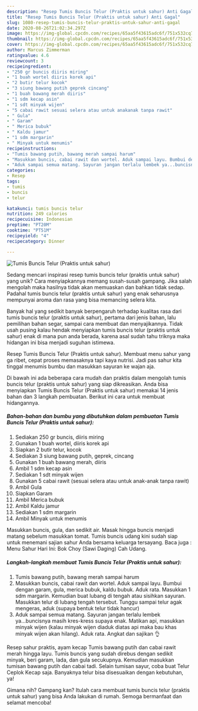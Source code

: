 ```yaml
---
description: "Resep Tumis Buncis Telur (Praktis untuk sahur) Anti Gagal"
title: "Resep Tumis Buncis Telur (Praktis untuk sahur) Anti Gagal"
slug: 1080-resep-tumis-buncis-telur-praktis-untuk-sahur-anti-gagal
date: 2020-08-26T21:02:34.297Z
image: https://img-global.cpcdn.com/recipes/65aa5f43615adc6f/751x532cq70/tumis-buncis-telur-praktis-untuk-sahur-foto-resep-utama.jpg
thumbnail: https://img-global.cpcdn.com/recipes/65aa5f43615adc6f/751x532cq70/tumis-buncis-telur-praktis-untuk-sahur-foto-resep-utama.jpg
cover: https://img-global.cpcdn.com/recipes/65aa5f43615adc6f/751x532cq70/tumis-buncis-telur-praktis-untuk-sahur-foto-resep-utama.jpg
author: Marcus Zimmerman
ratingvalue: 4.6
reviewcount: 3
recipeingredient:
- "250 gr buncis diiris miring"
- "1 buah wortel diiris korek api"
- "2 butir telur kocok"
- "3 siung bawang putih geprek cincang"
- "1 buah bawang merah diiris"
- "1 sdm kecap asin"
- "1 sdt minyak wijen"
- "5 cabai rawit sesuai selera atau untuk anakanak tanpa rawit"
- " Gula"
- " Garam"
- " Merica bubuk"
- " Kaldu jamur"
- "1 sdm margarin"
- " Minyak untuk menumis"
recipeinstructions:
- "Tumis bawang putih, bawang merah sampai harum"
- "Masukkan buncis, cabai rawit dan wortel. Aduk sampai layu. Bumbui dengan garam, gula, merica bubuk, kaldu bubuk. Aduk rata. Masukkan 1 sdm margarin. Kemudian buat lubang di tengah atau sisihkan sayuran. Masukkan telur di lubang tengah tersebut. Tunggu sampai telur agak mengeras, aduk (supaya bentuk telur tidak hancur)"
- "Aduk sampai semua matang. Sayuran jangan terlalu lembek ya...buncisnya masih kres-kress supaya enak. Matikan api, masukkan minyak wijen (kalau minyak wijen diaduk diatas api maka bau khas minyak wijen akan hilang). Aduk rata. Angkat dan sajikan 👌"
categories:
- Resep
tags:
- tumis
- buncis
- telur

katakunci: tumis buncis telur 
nutrition: 249 calories
recipecuisine: Indonesian
preptime: "PT20M"
cooktime: "PT51M"
recipeyield: "4"
recipecategory: Dinner

---
```



![Tumis Buncis Telur (Praktis untuk sahur)](https://img-global.cpcdn.com/recipes/65aa5f43615adc6f/751x532cq70/tumis-buncis-telur-praktis-untuk-sahur-foto-resep-utama.jpg)

Sedang mencari inspirasi resep tumis buncis telur (praktis untuk sahur) yang unik? Cara menyiapkannya memang susah-susah gampang. Jika salah mengolah maka hasilnya tidak akan memuaskan dan bahkan tidak sedap. Padahal tumis buncis telur (praktis untuk sahur) yang enak seharusnya mempunyai aroma dan rasa yang bisa memancing selera kita.

Banyak hal yang sedikit banyak berpengaruh terhadap kualitas rasa dari tumis buncis telur (praktis untuk sahur), pertama dari jenis bahan, lalu pemilihan bahan segar, sampai cara membuat dan menyajikannya. Tidak usah pusing kalau hendak menyiapkan tumis buncis telur (praktis untuk sahur) enak di mana pun anda berada, karena asal sudah tahu triknya maka hidangan ini bisa menjadi suguhan istimewa.

Resep Tumis Buncis Telur (Praktis untuk sahur). Membuat menu sahur yang ga ribet, cepat proses memasaknya tapi kaya nutrisi. Jadi pas sahur kita tinggal menumis bumbu dan masukkan sayuran ke wajan aja.


Di bawah ini ada beberapa cara mudah dan praktis dalam mengolah tumis buncis telur (praktis untuk sahur) yang siap dikreasikan. Anda bisa menyiapkan Tumis Buncis Telur (Praktis untuk sahur) memakai 14 jenis bahan dan 3 langkah pembuatan. Berikut ini cara untuk membuat hidangannya.

<!--inarticleads1-->

##### Bahan-bahan dan bumbu yang dibutuhkan dalam pembuatan Tumis Buncis Telur (Praktis untuk sahur):

1. Sediakan 250 gr buncis, diiris miring
1. Gunakan 1 buah wortel, diiris korek api
1. Siapkan 2 butir telur, kocok
1. Sediakan 3 siung bawang putih, geprek, cincang
1. Gunakan 1 buah bawang merah, diiris
1. Ambil 1 sdm kecap asin
1. Sediakan 1 sdt minyak wijen
1. Gunakan 5 cabai rawit (sesuai selera atau untuk anak-anak tanpa rawit)
1. Ambil  Gula
1. Siapkan  Garam
1. Ambil  Merica bubuk
1. Ambil  Kaldu jamur
1. Sediakan 1 sdm margarin
1. Ambil  Minyak untuk menumis


Masukkan buncis, gula, dan sedikit air. Masak hingga buncis menjadi matang sebelum masukkan tomat. Tumis buncis udang kini sudah siap untuk menemani sajian sahur Anda bersama keluarga tersayang. Baca juga : Menu Sahur Hari Ini: Bok Choy (Sawi Daging) Cah Udang. 

<!--inarticleads2-->

##### Langkah-langkah membuat Tumis Buncis Telur (Praktis untuk sahur):

1. Tumis bawang putih, bawang merah sampai harum
1. Masukkan buncis, cabai rawit dan wortel. Aduk sampai layu. Bumbui dengan garam, gula, merica bubuk, kaldu bubuk. Aduk rata. Masukkan 1 sdm margarin. Kemudian buat lubang di tengah atau sisihkan sayuran. Masukkan telur di lubang tengah tersebut. Tunggu sampai telur agak mengeras, aduk (supaya bentuk telur tidak hancur)
1. Aduk sampai semua matang. Sayuran jangan terlalu lembek ya...buncisnya masih kres-kress supaya enak. Matikan api, masukkan minyak wijen (kalau minyak wijen diaduk diatas api maka bau khas minyak wijen akan hilang). Aduk rata. Angkat dan sajikan 👌


Resep sahur praktis, ayam kecap Tumis bawang putih dan cabai rawit merah hingga layu. Tumis buncis yang sudah direbus dengan sedikit minyak, beri garam, lada, dan gula secukupnya. Kemudian masukkan tumisan bawang putih dan cabai tadi. Selain tumisan sayur, coba buat Telur Ceplok Kecap saja. Banyaknya telur bisa disesuaikan dengan kebutuhan, ya! 

Gimana nih? Gampang kan? Itulah cara membuat tumis buncis telur (praktis untuk sahur) yang bisa Anda lakukan di rumah. Semoga bermanfaat dan selamat mencoba!
